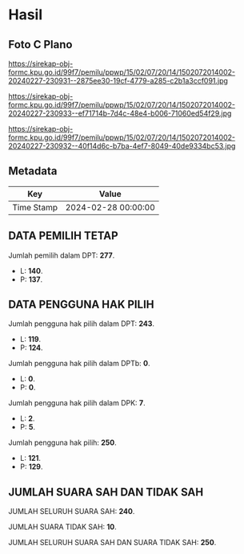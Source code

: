 # Hasil

## Foto C Plano

https://sirekap-obj-formc.kpu.go.id/99f7/pemilu/ppwp/15/02/07/20/14/1502072014002-20240227-230931--2875ee30-19cf-4779-a285-c2b1a3ccf091.jpg

https://sirekap-obj-formc.kpu.go.id/99f7/pemilu/ppwp/15/02/07/20/14/1502072014002-20240227-230933--ef71714b-7d4c-48e4-b006-71060ed54f29.jpg

https://sirekap-obj-formc.kpu.go.id/99f7/pemilu/ppwp/15/02/07/20/14/1502072014002-20240227-230932--40f14d6c-b7ba-4ef7-8049-40de9334bc53.jpg


## Metadata

| Key        | Value               |
| ---------- | ------------------- |
| Time Stamp | 2024-02-28 00:00:00 |


## DATA PEMILIH TETAP

Jumlah pemilih dalam DPT: **277**.
 * L: **140**.
 * P: **137**.

## DATA PENGGUNA HAK PILIH

Jumlah pengguna hak pilih dalam DPT: **243**.
 * L: **119**.
 * P: **124**.

Jumlah pengguna hak pilih dalam DPTb: **0**.
 * L: **0**.
 * P: **0**.

Jumlah pengguna hak pilih dalam DPK: **7**.
 * L: **2**.
 * P: **5**.

Jumlah pengguna hak pilih: **250**.
 * L: **121**.
 * P: **129**.

## JUMLAH SUARA SAH DAN TIDAK SAH

JUMLAH SELURUH SUARA SAH: **240**.

JUMLAH SUARA TIDAK SAH: **10**.

JUMLAH SELURUH SUARA SAH DAN SUARA TIDAK SAH: **250**.


